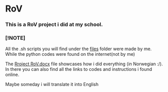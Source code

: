 # RoV

### This is a RoV project i did at my school.

### [!NOTE]
All the .sh scripts you will find under the [files](https://github.com/Hamid3DATA/RoV/tree/main/files) folder were made by me. While the python codes were found on the internet(not by me)

The [Rroject RoV.docx](https://github.com/Hamid3DATA/RoV/blob/main/Prosjekt_RoV.docx) file showcases how i did everything (in Norwegian :/). In there you can also find all the links to codes and instructions i found online.
<br />

Maybe someday i will translate it into English
